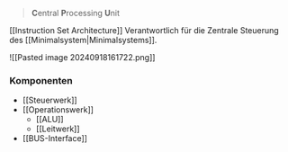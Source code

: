 > **C**entral **P**rocessing **U**nit

[[Instruction Set Architecture]]
Verantwortlich für die Zentrale Steuerung des [[Minimalsystem|Minimalsystems]].

![[Pasted image 20240918161722.png]]

### Komponenten
- [[Steuerwerk]]
- [[Operationswerk]]
	- [[ALU]]
	- [[Leitwerk]]
- [[BUS-Interface]]